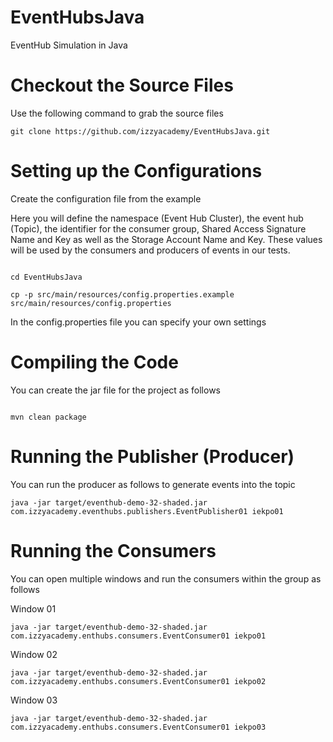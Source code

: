 # EventHubsJava
EventHub Simulation in Java

# Checkout the Source Files

Use the following command to grab the source files

```shell
git clone https://github.com/izzyacademy/EventHubsJava.git

```

# Setting up the Configurations
Create the configuration file from the example

Here you will define the namespace (Event Hub Cluster), the event hub (Topic), the identifier for the consumer group, Shared Access Signature Name and Key as well as the Storage Account Name and Key. These values will be used by the consumers and producers of events in our tests.

```shell

cd EventHubsJava

cp -p src/main/resources/config.properties.example src/main/resources/config.properties

```

In the config.properties file you can specify your own settings

# Compiling the Code

You can create the jar file for the project as follows

```shell

mvn clean package

```

# Running the Publisher (Producer)

You can run the producer as follows to generate events into the topic

```shell
java -jar target/eventhub-demo-32-shaded.jar com.izzyacademy.eventhubs.publishers.EventPublisher01 iekpo01
```

# Running the Consumers 

You can open multiple windows and run the consumers within the group as follows

Window 01

```shell
java -jar target/eventhub-demo-32-shaded.jar com.izzyacademy.enthubs.consumers.EventConsumer01 iekpo01

```

Window 02

```shell
java -jar target/eventhub-demo-32-shaded.jar com.izzyacademy.enthubs.consumers.EventConsumer01 iekpo02

```

Window 03

```shell
java -jar target/eventhub-demo-32-shaded.jar com.izzyacademy.enthubs.consumers.EventConsumer01 iekpo03

```
